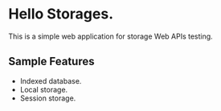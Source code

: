# Hello Storages.

This is a simple web application for storage Web APIs testing.

## Sample Features

- Indexed database.
- Local storage.
- Session storage.
